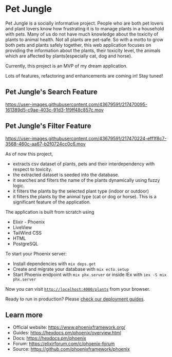 # Pet Jungle

Pet Jungle is a socially informative project. People who are both pet lovers and plant lovers know how frustrating it is to manage plants in a household with pets. Many of us do not have much knowledge about the toxicity of plants to animal health. Not all plants are pet-safe. So with a motto to grow both pets and plants safely together, this web application focuses on providing the information about the plants, their toxicity level, the animals which are affected by plants(especially cat, dog and horse).

Currently, this project is an MVP of my dream application. 

Lots of features, refactoring and enhancements are coming in! Stay tuned!

## Pet Jungle's Search Feature


https://user-images.githubusercontent.com/43679591/217470095-161389d5-c9ae-403c-91d3-1f9ff48c857c.mov



## Pet Jungle's Filter Feature


https://user-images.githubusercontent.com/43679591/217470224-eff1f8c7-3568-460c-aa67-b2f0724cc0c6.mov


As of now this project,

- extracts csv dataset of plants, pets and their interdependency with respect to toxicity.
- the extracted dataset is seeded into the database.
- it searches and filters the name of the plants dynamically using fuzzy logic.
- it filters the plants by the selected plant type (indoor or outdoor)
- it filters the plants by the animal type (cat or dog or horse). This is a significant feature of the application.

The application is built from scratch using
- Elixir - Phoenix
- LiveView
- TailWind CSS
- HTML
- PostgreSQL

To start your Phoenix server:

  * Install dependencies with `mix deps.get`
  * Create and migrate your database with `mix ecto.setup`
  * Start Phoenix endpoint with `mix phx.server` or inside IEx with `iex -S mix phx.server`

Now you can visit [`http://localhost:4000/plants`](http://localhost:4000) from your browser.

Ready to run in production? Please [check our deployment guides](https://hexdocs.pm/phoenix/deployment.html).

## Learn more

  * Official website: https://www.phoenixframework.org/
  * Guides: https://hexdocs.pm/phoenix/overview.html
  * Docs: https://hexdocs.pm/phoenix
  * Forum: https://elixirforum.com/c/phoenix-forum
  * Source: https://github.com/phoenixframework/phoenix
